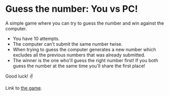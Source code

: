 # Guess the number: You vs PC!
A simple game where you can try to guess the number and win against the computer. 
- You have 10 attempts.
- The computer can't submit the same number twise. 
- When trying to guess the computer generates a new number which excludes all the previous numbers that was already submitted.
- The winner is the one who'll guess the right number first! If you both guess the number at the same time you'll share the first place!

Good luck! ✌

Link to [the game](https://alexzar33.github.io/guess_the_number/).

